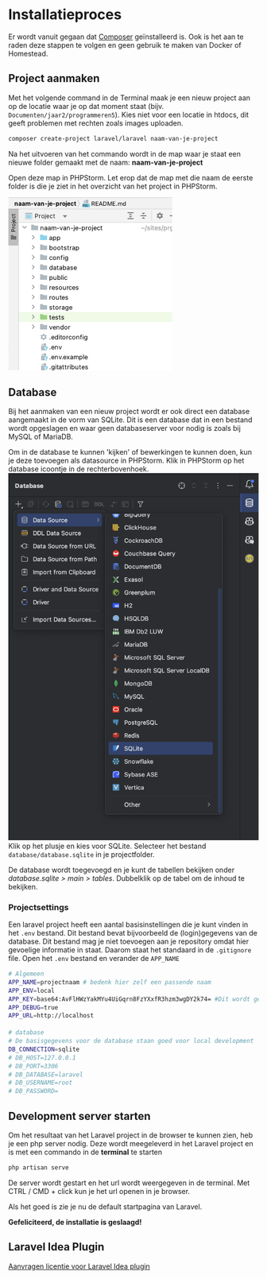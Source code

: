 # Installatieproces

Er wordt vanuit gegaan dat [Composer](https://getcomposer.org/doc/00-intro.md) geïnstalleerd is. Ook is het aan te raden deze stappen te volgen en geen gebruik te maken van Docker of Homestead.

## Project aanmaken

Met het volgende command in de Terminal maak je een nieuw project aan op de locatie waar je op dat moment staat (bijv. `Documenten/jaar2/programmeren5`). Kies niet voor een locatie in htdocs, dit geeft problemen met rechten zoals images uploaden.

```bash
composer create-project laravel/laravel naam-van-je-project
```

Na het uitvoeren van het commando wordt in de map waar je staat een nieuwe folder gemaakt met de naam: **naam-van-je-project**

Open deze map in PHPStorm. Let erop dat de map met die naam de eerste folder is die je ziet in het overzicht van het project in PHPStorm.

![project folder](../images/project-folder.png)

## Database

Bij het aanmaken van een nieuw project wordt er ook direct een database aangemaakt in de vorm van SQLite. Dit is een database dat in een bestand wordt opgeslagen en waar geen databaseserver voor nodig is zoals bij MySQL of MariaDB.

Om in de database te kunnen 'kijken' of bewerkingen te kunnen doen, kun je deze toevoegen als datasource in PHPStorm. Klik in PHPStorm op het database icoontje in de rechterbovenhoek.
![datasource toevoegen](../images/datasource.png)
Klik op het plusje en kies voor SQLite. Selecteer het bestand `database/database.sqlite` in je projectfolder.

De database wordt toegevoegd en je kunt de tabellen bekijken onder _database.sqlite > main > tables_. Dubbelklik op de tabel om de inhoud te bekijken.



### Projectsettings

Een laravel project heeft een aantal basisinstellingen die je kunt vinden in het `.env` bestand. Dit bestand bevat bijvoorbeeld de (login)gegevens van de database. Dit bestand mag je niet toevoegen aan je repository omdat hier gevoelige informatie in staat. Daarom staat het standaard in de `.gitignore` file. 
Open het `.env` bestand en verander de `APP_NAME`

```bash
# Algemeen
APP_NAME=projectnaam # bedenk hier zelf een passende naam
APP_ENV=local
APP_KEY=base64:AvFlHWzYakMYu4UiGqrn8FzYXxfR3hzm3wgDY2k74= #Dit wordt gegenereerd
APP_DEBUG=true
APP_URL=http://localhost

# database
# De basisgegevens voor de database staan goed voor local development
DB_CONNECTION=sqlite
# DB_HOST=127.0.0.1
# DB_PORT=3306
# DB_DATABASE=laravel
# DB_USERNAME=root
# DB_PASSWORD=
```

## Development server starten

Om het resultaat van het Laravel project in de browser te kunnen zien, heb je een php server nodig. Deze wordt meegeleverd in het Laravel project en is met een commando in de **terminal** te starten

```bash
php artisan serve
```

De server wordt gestart en het url wordt weergegeven in de terminal. Met CTRL / CMD + click kun je het url openen in je browser.

Als het goed is zie je nu de default startpagina van Laravel.

**Gefeliciteerd, de installatie is geslaagd!**

## Laravel Idea Plugin
[Aanvragen licentie voor Laravel Idea plugin](laravelidea.md)